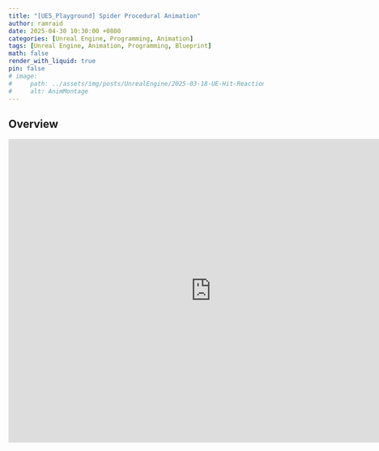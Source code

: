 ```yaml
---
title: "[UE5_Playground] Spider Procedural Animation"
author: ramraid
date: 2025-04-30 10:30:00 +0800
categories: [Unreal Engine, Programming, Animation]
tags: [Unreal Engine, Animation, Programming, Blueprint]
math: false
render_with_liquid: true
pin: false
# image:
#     path: ../assets/img/posts/UnrealEngine/2025-03-18-UE-Hit-Reaction-01.png
#     alt: AnimMontage
---
```


## Overview

<iframe width="800" height="600" src="https://www.youtube.com/embed/Cg1jqtq0ty8" frameborder="0" allowfullscreen="1"></iframe>
